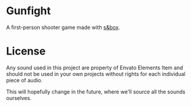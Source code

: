 # Gunfight
A first-person shooter game made with [s&box](https://sbox.game/).

# License
Any sound used in this project are property of Envato Elements Item and should not be used in your own projects without rights for each individual piece of audio.

This will hopefully change in the future, where we'll source all the sounds ourselves.